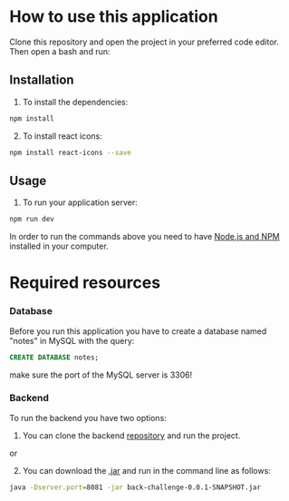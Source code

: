 # How to use this application

Clone this repository and open the project in your preferred code editor. Then open a bash and run:


## Installation

1. To install the dependencies:
```bash
npm install
```
2. To install react icons:
```bash
npm install react-icons --save
```


## Usage
1. To run your application server:
```bash
npm run dev
```
In order to run the commands above you need to have [Node.js and NPM](https://nodejs.org/es/download/) installed in your computer.



# Required resources

### Database
Before you run this application you have to create a database named "notes" in MySQL with the query:
```sql
CREATE DATABASE notes;
```
make sure the port of the MySQL server is 3306!



### Backend
To run the backend you have two options:
1. You can clone the backend [repository](https://github.com/luismilopez10/back-challenge_spring_react) and run the project.

or

2. You can download the [.jar](https://github.com/luismilopez10/back-challenge_spring_react/raw/master/target/back-challenge-0.0.1-SNAPSHOT.jar) and run in the command line as follows: 
```bash
java -Dserver.port=8081 -jar back-challenge-0.0.1-SNAPSHOT.jar
```